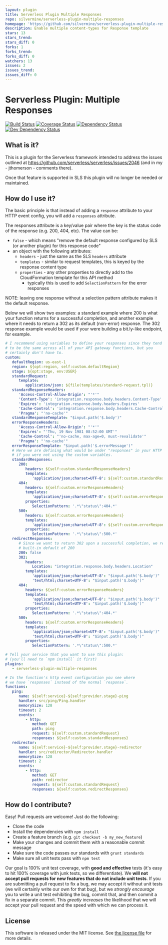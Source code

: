 ```yaml
---
layout: plugin
title: Serverless Plugin Multiple Responses
repo: silvermine/serverless-plugin-multiple-responses
homepage: 'https://github.com/silvermine/serverless-plugin-multiple-responses'
description: Enable multiple content-types for Response template 
stars: 13
stars_trend: 
stars_diff: 0
forks: 1
forks_trend: 
forks_diff: 0
watchers: 13
issues: 2
issues_trend: 
issues_diff: 0
---
```



# Serverless Plugin: Multiple Responses

[![Build Status](https://travis-ci.org/silvermine/serverless-plugin-multiple-responses.png?branch=master)](https://travis-ci.org/silvermine/serverless-plugin-multiple-responses)
[![Coverage Status](https://coveralls.io/repos/github/silvermine/serverless-plugin-multiple-responses/badge.svg?branch=master)](https://coveralls.io/github/silvermine/serverless-plugin-multiple-responses?branch=master)
[![Dependency Status](https://david-dm.org/silvermine/serverless-plugin-multiple-responses.png)](https://david-dm.org/silvermine/serverless-plugin-multiple-responses)
[![Dev Dependency Status](https://david-dm.org/silvermine/serverless-plugin-multiple-responses/dev-status.png)](https://david-dm.org/silvermine/serverless-plugin-multiple-responses#info=devDependencies&view=table)


## What is it?

This is a plugin for the Serverless framework intended to address the issues outlined
at https://github.com/serverless/serverless/issues/2046 (and in my - jthomerson -
comments there).

Once that feature is supported in SLS this plugin will no longer be needed or maintained.

## How do I use it?

The basic principle is that instead of adding a `response` attribute to your
HTTP event config, you will add a `responses` attribute.

The responses attribute is a key/value pair where the key is the status code of
the response (e.g. 200, 404, etc). The value can be:

   * `false` - which means "remove the default response configured by SLS (or another plugin) for this response code"
   * an object with the following attributes:
      * `headers` - just the same as the SLS `headers` attribute
      * `templates` - similar to request templates, this is keyed by the response content type
      * `properties` - any other properties to directly add to the CloudFormation template for this API method
         * typically this is used to add `SelectionPattern` for the error responses

NOTE: leaving one response without a selection pattern attribute makes it the
default response.

Below we will show two examples: a standard example where 200 is what your
function returns for a successful completion, and another example where it
needs to return a 302 as its default (non-error) response. The 302 response
example would be used if your were building a bit.ly-like endpoint, for
example.

```yml
# I recommend using variables to define your responses since they tend
# to be the same across all of your API gateway functions, but you
# certainly don't have to.
custom:
   defaultRegion: us-east-1
   region: ${opt:region, self:custom.defaultRegion}
   stage: ${opt:stage, env:USER}
   standardRequest:
      template:
         application/json: ${file(templates/standard-request.tpl)}
   standardResponseHeaders:
      'Access-Control-Allow-Origin': "'*'"
      'Content-Type': 'integration.response.body.headers.Content-Type'
      'Expires': 'integration.response.body.headers.Expires'
      'Cache-Control': 'integration.response.body.headers.Cache-Control'
      'Pragma': "'no-cache'"
   standardResponseTemplate: "$input.path('$.body')"
   errorResponseHeaders:
      'Access-Control-Allow-Origin': "'*'"
      'Expires': "'Thu, 19 Nov 1981 08:52:00 GMT'"
      'Cache-Control': "'no-cache, max-age=0, must-revalidate'"
      'Pragma': "'no-cache'"
   errorResponseTemplate: "$input.path('$.errorMessage')"
   # Here we are defining what would be under "responses" in your HTTP event
   # if you were not using the custom variables.
   standardResponses:
      200:
         headers: ${self:custom.standardResponseHeaders}
         templates:
            'application/json;charset=UTF-8': ${self:custom.standardResponseTemplate}
      404:
         headers: ${self:custom.errorResponseHeaders}
         templates:
            'application/json;charset=UTF-8': ${self:custom.errorResponseTemplate}
         properties:
            SelectionPattern: '.*\"status\":404.*'
      500:
         headers: ${self:custom.errorResponseHeaders}
         templates:
            'application/json;charset=UTF-8': ${self:custom.errorResponseTemplate}
         properties:
            SelectionPattern: '.*\"status\":500.*'
   redirectResponses:
      # Since we want to return 302 upon a successful completion, we remove the
      # built-in default of 200
      200: false
      302:
         headers:
            Location: "integration.response.body.headers.Location"
         templates:
            'application/json;charset=UTF-8': "$input.path('$.body')"
            'text/html;charset=UTF-8': "$input.path('$.body')"
      404:
         headers: ${self:custom.errorResponseHeaders}
         templates:
            'application/json;charset=UTF-8': "$input.path('$.body')"
            'text/html;charset=UTF-8': "$input.path('$.body')"
         properties:
            SelectionPattern: '.*\"status\":404.*'
      500:
         headers: ${self:custom.errorResponseHeaders}
         templates:
            'application/json;charset=UTF-8': "$input.path('$.body')"
            'text/html;charset=UTF-8': "$input.path('$.body')"
         properties:
            SelectionPattern: '.*\"status\":500.*'

# Tell your service that you want to use this plugin:
# (you'll need to `npm install` it first)
plugins:
   - serverless-plugin-multiple-responses

# In the function's http event configuration you see where
# we have `responses` instead of the normal `response`.
functions:
   ping:
      name: ${self:service}-${self:provider.stage}-ping
      handler: src/ping/Ping.handler
      memorySize: 128
      timeout: 2
      events:
         - http:
            method: GET
            path: ping
            request: ${self:custom.standardRequest}
            responses: ${self:custom.standardResponses}
   redirector:
      name: ${self:service}-${self:provider.stage}-redirector
      handler: src/redirector/Redirector.handler
      memorySize: 128
      timeout: 2
      events:
         - http:
            method: GET
            path: redirector
            request: ${self:custom.standardRequest}
            responses: ${self:custom.redirectResponses}
```


## How do I contribute?

Easy! Pull requests are welcome! Just do the following:

   * Clone the code
   * Install the dependencies with `npm install`
   * Create a feature branch (e.g. `git checkout -b my_new_feature`)
   * Make your changes and commit them with a reasonable commit message
   * Make sure the code passes our standards with `grunt standards`
   * Make sure all unit tests pass with `npm test`

Our goal is 100% unit test coverage, with **good and effective** tests (it's
easy to hit 100% coverage with junk tests, so we differentiate). We **will not
accept pull requests for new features that do not include unit tests**. If you
are submitting a pull request to fix a bug, we may accept it without unit tests
(we will certainly write our own for that bug), but we *strongly encourage* you
to write a unit test exhibiting the bug, commit that, and then commit a fix in
a separate commit. This *greatly increases* the likelihood that we will accept
your pull request and the speed with which we can process it.


## License

This software is released under the MIT license. See [the license file](LICENSE) for more details.
